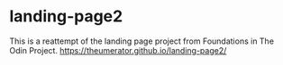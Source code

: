# landing-page2
This is a reattempt of the landing page project from Foundations in The Odin Project.
https://theumerator.github.io/landing-page2/